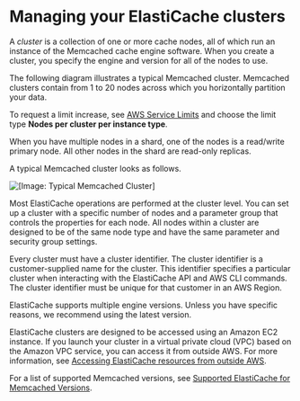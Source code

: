 # Managing your ElastiCache clusters<a name="Clusters"></a>

A *cluster* is a collection of one or more cache nodes, all of which run an instance of the Memcached cache engine software\. When you create a cluster, you specify the engine and version for all of the nodes to use\.

The following diagram illustrates a typical Memcached cluster\. Memcached clusters contain from 1 to 20 nodes across which you horizontally partition your data\.

To request a limit increase, see [AWS Service Limits](https://docs.aws.amazon.com/general/latest/gr/aws_service_limits.html) and choose the limit type **Nodes per cluster per instance type**\. 

 When you have multiple nodes in a shard, one of the nodes is a read/write primary node\. All other nodes in the shard are read\-only replicas\.

A typical Memcached cluster looks as follows\.

![\[Image: Typical Memcached Cluster\]](http://docs.aws.amazon.com/AmazonElastiCache/latest/mem-ug/images/ElastiCache-Cluster-Memcached.png)

Most ElastiCache operations are performed at the cluster level\. You can set up a cluster with a specific number of nodes and a parameter group that controls the properties for each node\. All nodes within a cluster are designed to be of the same node type and have the same parameter and security group settings\. 

Every cluster must have a cluster identifier\. The cluster identifier is a customer\-supplied name for the cluster\. This identifier specifies a particular cluster when interacting with the ElastiCache API and AWS CLI commands\. The cluster identifier must be unique for that customer in an AWS Region\.

ElastiCache supports multiple engine versions\. Unless you have specific reasons, we recommend using the latest version\.

ElastiCache clusters are designed to be accessed using an Amazon EC2 instance\. If you launch your cluster in a virtual private cloud \(VPC\) based on the Amazon VPC service, you can access it from outside AWS\. For more information, see [Accessing ElastiCache resources from outside AWS](accessing-elasticache.md#access-from-outside-aws)\.

For a list of supported Memcached versions, see [Supported ElastiCache for Memcached Versions](https://docs.aws.amazon.com/AmazonElastiCache/latest/mem-ug/supported-engine-versions.html)\.